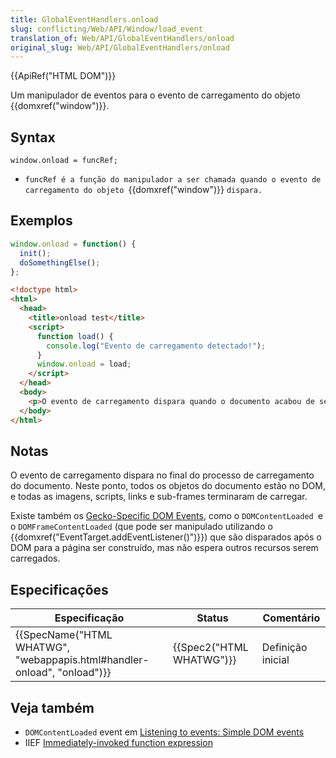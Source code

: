 ```yaml
---
title: GlobalEventHandlers.onload
slug: conflicting/Web/API/Window/load_event
translation_of: Web/API/GlobalEventHandlers/onload
original_slug: Web/API/GlobalEventHandlers/onload
---
```

{{ApiRef("HTML DOM")}}

Um manipulador de eventos para o evento de carregamento do objeto {{domxref("window")}}.

## Syntax

    window.onload = funcRef;

- `funcRef é a função do manipulador a ser chamada quando o evento de carregamento do objeto `{{domxref("window")}} `dispara.`

## Exemplos

```js
window.onload = function() {
  init();
  doSomethingElse();
};
```

```html
<!doctype html>
<html>
  <head>
    <title>onload test</title>
    <script>
      function load() {
        console.log("Evento de carregamento detectado!");
      }
      window.onload = load;
    </script>
  </head>
  <body>
    <p>O evento de carregamento dispara quando o documento acabou de ser carregado!</p>
  </body>
</html>
```

## Notas

O evento de carregamento dispara no final do processo de carregamento do documento. Neste ponto, todos os objetos do documento estão no DOM, e todas as imagens, scripts, links e sub-frames terminaram de carregar.

Existe também os [Gecko-Specific DOM Events](/pt-BR/docs/Web/Events), como o `DOMContentLoaded `e o `DOMFrameContentLoaded` (que pode ser manipulado utilizando o {{domxref("EventTarget.addEventListener()")}}) que são disparados após o DOM para a página ser construído, mas não espera outros recursos serem carregados.

## Especificações

| Especificação                                                                                    | Status                           | Comentário        |
| ------------------------------------------------------------------------------------------------ | -------------------------------- | ----------------- |
| {{SpecName("HTML WHATWG", "webappapis.html#handler-onload", "onload")}} | {{Spec2("HTML WHATWG")}} | Definição inicial |

## Veja também

- `DOMContentLoaded` event em [Listening to events: Simple DOM events](/pt-BR/docs/Listening_to_events_in_Firefox_extensions#Simple_DOM_events)
- IIEF [Immediately-invoked function expression](https://en.wikipedia.org/wiki/Immediately-invoked_function_expression)
